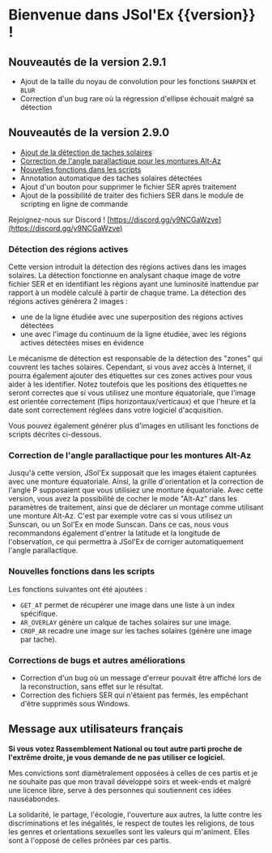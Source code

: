 # Bienvenue dans JSol'Ex {{version}} !

## Nouveautés de la version 2.9.1

- Ajout de la taille du noyau de convolution pour les fonctions `SHARPEN` et `BLUR`
- Correction d'un bug rare où la régression d'ellipse échouait malgré sa détection

## Nouveautés de la version 2.9.0

- [Ajout de la détection de taches solaires](#détection-des-régions-actives)
- [Correction de l'angle parallactique pour les montures Alt-Az](#correction-de-l'angle-parallactique-pour-les-montures-alt-az)
- [Nouvelles fonctions dans les scripts](#nouvelles-fonctions-dans-les-scripts)
- Annotation automatique des taches solaires détectées
- Ajout d'un bouton pour supprimer le fichier SER après traitement
- Ajout de la possibilité de traiter des fichiers SER dans le module de scripting en ligne de commande

Rejoignez-nous sur Discord ! [https://discord.gg/y9NCGaWzve](https://discord.gg/y9NCGaWzve)

### Détection des régions actives

Cette version introduit la détection des régions actives dans les images solaires.
La détection fonctionne en analysant chaque image de votre fichier SER et en identifiant les régions ayant une luminosité inattendue par rapport à un modèle calculé à partir de chaque trame.
La détection des régions actives générera 2 images :

- une de la ligne étudiée avec une superposition des régions actives détectées
- une avec l'image du continuum de la ligne étudiée, avec les régions actives détectées mises en évidence

Le mécanisme de détection est responsable de la détection des "zones" qui couvrent les taches solaires.
Cependant, si vous avez accès à Internet, il pourra également ajouter des étiquettes sur ces zones actives pour vous aider à les identifier.
Notez toutefois que les positions des étiquettes ne seront correctes que si vous utilisez une monture équatoriale, que l'image est orientée correctement (flips horizontaux/verticaux) et que l'heure et la date sont correctement réglées dans votre logiciel d'acquisition.

Vous pouvez également générer plus d'images en utilisant les fonctions de scripts décrites ci-dessous.

### Correction de l'angle parallactique pour les montures Alt-Az

Jusqu'à cette version, JSol'Ex supposait que les images étaient capturées avec une monture équatoriale.
Ainsi, la grille d'orientation et la correction de l'angle P supposaient que vous utilisiez une monture équatoriale.
Avec cette version, vous avez la possibilité de cocher le mode "Alt-Az" dans les paramètres de traitement, ainsi que de déclarer un montage comme utilisant une monture Alt-Az.
C'est par exemple votre cas si vous utilisez un Sunscan, ou un Sol'Ex en mode Sunscan.
Dans ce cas, nous vous recommandons également d'entrer la latitude et la longitude de l'observation, ce qui permettra à JSol'Ex de corriger automatiquement l'angle parallactique.

### Nouvelles fonctions dans les scripts

Les fonctions suivantes ont été ajoutées :

- `GET_AT` permet de récupérer une image dans une liste à un index spécifique.
- `AR_OVERLAY` génère un calque de taches solaires sur une image.
- `CROP_AR` recadre une image sur les taches solaires (génère une image par tache).

### Corrections de bugs et autres améliorations

- Correction d'un bug où un message d'erreur pouvait être affiché lors de la reconstruction, sans effet sur le résultat.
- Correction des fichiers SER qui n'étaient pas fermés, les empêchant d'être supprimés sous Windows.

## Message aux utilisateurs français

**Si vous votez Rassemblement National ou tout autre parti proche de l'extrême droite, je vous demande de ne pas utiliser ce logiciel.**

Mes convictions sont diamètralement opposées à celles de ces partis et je ne souhaite pas que mon travail développé soirs et week-ends et malgré une licence libre, serve à des personnes qui soutiennent ces idées nauséabondes.

La solidarité, le partage, l'écologie, l'ouverture aux autres, la lutte contre les discriminations et les inégalités, le respect de toutes les religions, de tous les genres et orientations sexuelles sont les valeurs qui m'animent.
Elles sont à l'opposé de celles prônées par ces partis.
